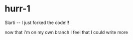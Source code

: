 # hurr-1


Slarti -- I just forked the code!!!

now that i'm on my own branch
I feel that I could write more



